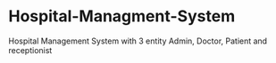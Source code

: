 # Hospital-Managment-System
Hospital Management System with 3 entity Admin, Doctor, Patient and receptionist
